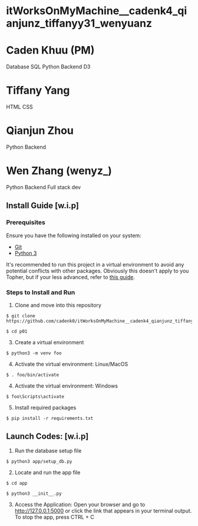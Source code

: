 # itWorksOnMyMachine__cadenk4_qianjunz_tiffanyy31_wenyuanz



# Caden Khuu (PM)
Database SQL
Python Backend
D3

# Tiffany Yang
HTML
CSS

# Qianjun Zhou
Python Backend

# Wen Zhang (wenyz_)
Python Backend
	Full stack dev

## Install Guide [w.i.p]

### Prerequisites
Ensure you have the following installed on your system:
- [Git](https://git-scm.com/book/en/v2/Getting-Started-Installing-Git)
- [Python 3](https://www.python.org/downloads/)

It's recommended to run this project in a virtual environment to avoid any potential conflicts with other packages. Obviously this doesn't apply to you Topher, but if your less advanced, refer to [this guide](https://novillo-cs.github.io/apcsa/tools/).

### Steps to Install and Run
1. Clone and move into this repository
```
$ git clone https://github.com/cadenk0/itWorksOnMyMachine__cadenk4_qianjunz_tiffanyy31_wenyuanz.git
```
```
$ cd p01
```
3. Create a virtual environment
```
$ python3 -m venv foo
```

4. Activate the virtual environment: Linux/MacOS
```
$ . foo/bin/activate
```
4. Activate the virtual environment: Windows
```
$ foo\Scripts\activate
```
5. Install required packages
```
$ pip install -r requirements.txt
```
## Launch Codes: [w.i.p]
1. Run the database setup file
``` 
$ python3 app/setup_db.py
```
2. Locate and run the app file
``` 
$ cd app
```
``` 
$ python3 __init__.py
```
3. Access the Application: Open your browser and go to http://127.0.0.1:5000 or click the link that appears in your terminal output.
To stop the app, press CTRL + C

